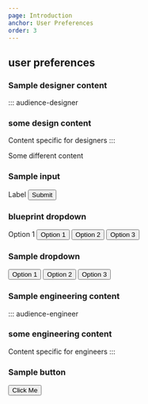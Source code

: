```yaml
---
page: Introduction
anchor: User Preferences
order: 3
---
```


## user preferences

### Sample designer content
::: audience-designer
### some design content
Content specific for designers
:::

Some different content

### Sample input
<blu-textfield selfdocument input-placeholder="Enter text here">
  Label
  <button class="button" slot="button">Submit</button>
</blu-textfield>

### blueprint dropdown
<blu-selectsummary selfdocument type="select">
  <span slot="title">Option 1</span>
  <button class="selectSummary--option">Option 1</button>
  <button class="selectSummary--option">Option 2</button>
  <button class="selectSummary--option">Option 3</button>
</blu-selectsummary>

### Sample dropdown
<select-summary type="select">
  <button class="selectSummary--option">Option 1</button>
  <button class="selectSummary--option">Option 2</button>
  <button class="selectSummary--option">Option 3</button>
</select-summary>

### Sample engineering content
::: audience-engineer
### some engineering content
Content specific for engineers
:::

### Sample button
<button class="button">Click Me</button>